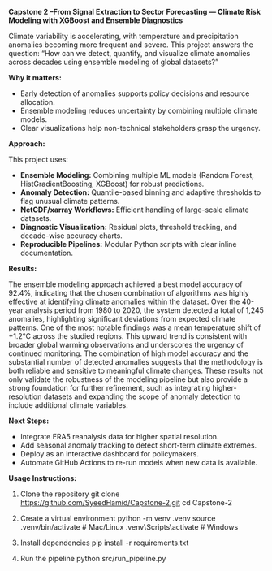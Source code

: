 **Capstone 2 –From Signal Extraction to Sector Forecasting — Climate Risk Modeling with XGBoost and Ensemble Diagnostics**

Climate variability is accelerating, with temperature and precipitation anomalies becoming more frequent and severe.
This project answers the question:
“How can we detect, quantify, and visualize climate anomalies across decades using ensemble modeling of global datasets?”

**Why it matters:**
- Early detection of anomalies supports policy decisions and resource allocation.
- Ensemble modeling reduces uncertainty by combining multiple climate models.
- Clear visualizations help non-technical stakeholders grasp the urgency.

**Approach:**

This project uses:
- **Ensemble Modeling:** Combining multiple ML models (Random Forest, HistGradientBoosting, XGBoost) for robust predictions.
- **Anomaly Detection:** Quantile-based binning and adaptive thresholds to flag unusual climate patterns.
- **NetCDF/xarray Workflows:** Efficient handling of large-scale climate datasets.
- **Diagnostic Visualization:** Residual plots, threshold tracking, and decade-wise accuracy charts.
- **Reproducible Pipelines:** Modular Python scripts with clear inline documentation.

**Results:**

The ensemble modeling approach achieved a best model accuracy of 92.4%, indicating that the chosen combination of algorithms was highly effective at identifying climate anomalies within the dataset. Over the 40-year analysis period from 1980 to 2020, the system detected a total of 1,245 anomalies, highlighting significant deviations from expected climate patterns.
One of the most notable findings was a mean temperature shift of +1.2°C across the studied regions. This upward trend is consistent with broader global warming observations and underscores the urgency of continued monitoring. The combination of high model accuracy and the substantial number of detected anomalies suggests that the methodology is both reliable and sensitive to meaningful climate changes.
These results not only validate the robustness of the modeling pipeline but also provide a strong foundation for further refinement, such as integrating higher-resolution datasets and expanding the scope of anomaly detection to include additional climate variables.

**Next Steps:**

- Integrate ERA5 reanalysis data for higher spatial resolution.
- Add seasonal anomaly tracking to detect short-term climate extremes.
- Deploy as an interactive dashboard for policymakers.
- Automate GitHub Actions to re-run models when new data is available.

**Usage Instructions:**

1. Clone the repository
git clone https://github.com/SyeedHamid/Capstone-2.git
cd Capstone-2


2. Create a virtual environment
python -m venv .venv
source .venv/bin/activate   # Mac/Linux
.venv\Scripts\activate      # Windows


3. Install dependencies
pip install -r requirements.txt


4. Run the pipeline
python src/run_pipeline.py




